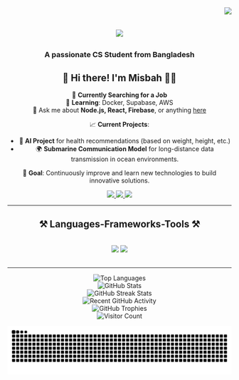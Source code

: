 <img align="right" src="https://visitor-badge.laobi.icu/badge?page_id=misbah7172.misbah7172" />

<h1 align="center">
    <img src="https://readme-typing-svg.herokuapp.com/?font=Pacifico&size=35&center=true&vCenter=true&width=500&height=70&duration=4000&lines=Hi+There!+👋;+I'm+MD+Habibullah+Misbah!;" />
</h1>

<h3 align="center">A passionate CS Student from Bangladesh </h3>

<div align="center">
  
  ## 👋 Hi there! I'm **Misbah** 👨‍💻

  🔭 **Currently Searching for a Job**  
  🌱 **Learning**: Docker, Supabase, AWS  
  💬 Ask me about **Node.js, React, Firebase**, or anything [here](https://tinyurl.com/Misbah7172)

  📈 **Current Projects**:  
  - 🚀 **AI Project** for health recommendations (based on weight, height, etc.)
  - 🌍 **Submarine Communication Model** for long-distance data transmission in ocean environments.

  🌟 **Goal**: Continuously improve and learn new technologies to build innovative solutions.

</div>
 
<div align="center"> 
  <a href="mailto:misbah244176@gmail.com">
    <img src="https://img.shields.io/badge/Gmail-333333?style=for-the-badge&logo=gmail&logoColor=red" />
  </a>
  <a href="https://www.linkedin.com/in/md-habibulla-misba/" target="_blank">
    <img src="https://img.shields.io/badge/LinkedIn-0077B5?style=for-the-badge&logo=linkedin&logoColor=white" target="_blank" />
  </a>
  <a href="https://tinyurl.com/Misbah7172" target="_blank">
     <img src="https://img.shields.io/badge/Portfolio-FF5722?style=for-the-badge&logo=todoist&logoColor=white" target="_blank" /> <!-- sqlite, safari, google-chrome are other good icon options -->
  </a>
</div>

 <hr/>
 
<h2 align="center">⚒️ Languages-Frameworks-Tools ⚒️</h2>
<br/>
<div align="center">
    <img src="https://skillicons.dev/icons?i=react,bootstrap,mui,html,css,vscode,github,figma,tailwind,git,r" />
    <img src="https://skillicons.dev/icons?i=nodejs,python,javascript,typescript,express,firebase,mongodb,c,java,nextjs,mysql,flask" /><br>
</div>

<br/>
<hr/>

<div align="center">
  <img width="400" src="https://github-readme-stats-salesp07.vercel.app/api/top-langs/?username=misbah7172&hide=HTML&langs_count=8&layout=compact&theme=react&border_radius=10&size_weight=0.5&count_weight=0.5" alt="Top Languages" />
</div>

<div align="center">
  <img width="400" src="https://github-readme-stats-salesp07.vercel.app/api?username=misbah7172&show_icons=true&theme=react&hide_title=true&include_all_commits=true&count_private=true&border_radius=10" alt="GitHub Stats" />
</div>

<div align="center">
  <img width="400" src="https://github-readme-streak-stats.herokuapp.com/?user=misbah7172&theme=react&border_radius=10" alt="GitHub Streak Stats" />
</div>

<div align="center">
  <img width="400" src="https://github-readme-activity-graph.vercel.app/graph/?username=misbah7172&theme=react&border_radius=10" alt="Recent GitHub Activity" />
</div>

<div align="center">
  <img width="400" src="https://github-profile-trophy.vercel.app/?username=misbah7172&theme=react&no-frame=true&border_radius=10" alt="GitHub Trophies" />
</div>

<div align="center">
  <img width="400" src="https://profile-counter.glitch.me/misbah7172/count.svg" alt="Visitor Count" />
</div>

![snake gif](https://github.com/misbah7172/misbah7172/blob/output/github-snake-dark.svg)
